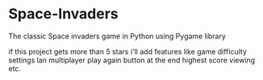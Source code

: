 # Space-Invaders
The classic Space invaders game in Python using Pygame library

if this project gets more than 5 stars i'll add features like
  game difficulty settings
  lan multiplayer
  play again button at the end 
  highest score viewing etc.

